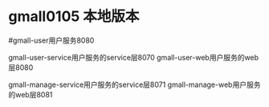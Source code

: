 # gmall0105  本地版本
#gmall-user用户服务8080

gmall-user-service用户服务的service层8070
gmall-user-web用户服务的web层8080

gmall-manage-service用户服务的service层8071
gmall-manage-web用户服务的web层8081